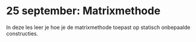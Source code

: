 # 25 september: Matrixmethode

In deze les leer je hoe je de matrixmethode toepast op statisch onbepaalde constructies.